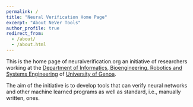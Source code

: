 ```yaml
---
permalink: /
title: "Neural Verification Home Page"
excerpt: "About NeVer Tools"
author_profile: true
redirect_from: 
  - /about/
  - /about.html
---
```


This is the home page of neuralverification.org an initiative of researchers working at the [Department of Informatics, Bioengineering, Robotics and Systems Engineering](https://www.dibris.unige.it) of [University of Genoa](https://www.unige.it).

The aim of the initiative is to develop tools that can verify neural networks and other machine learned programs as well as standard, i.e., manually written, ones.


